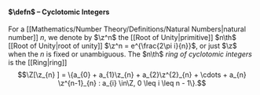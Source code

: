 #### $\defn$ – Cyclotomic Integers
For a [[Mathematics/Number Theory/Definitions/Natural Numbers|natural number]] $n$, we denote by $\z^n$ the [[Root of Unity|primitive]] $n\th$ [[Root of Unity|root of unity]] $\z^n = e^{\frac{2\pi i}{n}}$, or just $\z$  when the $n$ is fixed or unambiguous. The $n\th$ *ring of cyclotomic integers* is the [[Ring|ring]] 
$$\Z[\z_{n} ] = \{a_{0} + a_{1}\z_{n} + a_{2}\z^{2}_{n} + \cdots + a_{n} \z^{n-1}_{n} : a_{i} \in\Z, 0 \leq i \leq n - 1\}.$$
